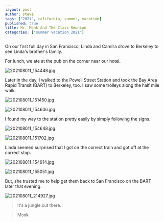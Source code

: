 ```yaml
---
layout: post
author: steve
tags: ["2021", california, summer, vacation]
published: true
title: Mr. Monk And The Class Reunion
categories: ["summer vacation 2021"]
---
```

On our first full day in San Francisco, Linda and Camilla drove to Berkeley to see Linda's brother's family.  

For lunch, we ate at the pub on the corner near our hotel.  

![202108011_154448.jpg]({{site.baseurl}}/assets/media/20210811_154448.jpg)

Later in the day, I walked to the Powell Street Station and took the Bay Area Rapid Transit (BART) to Berkeley, too.  I saw some trolleys along the half mile walk.  

![202108011_151450.jpg]({{site.baseurl}}/assets/media/20210811_151450.jpg)

![202108011_154606.jpg]({{site.baseurl}}/assets/media/20210811_154606.jpg)

I found my way to the station pretty easily by simply following the signs.  

![202108011_154648.jpg]({{site.baseurl}}/assets/media/20210811_154648.jpg)

![202108011_151702.jpg]({{site.baseurl}}/assets/media/20210811_151702.jpg)

Linda seemed surprised that I got on the correct train and got off at the correct stop.  

![202108011_154914.jpg]({{site.baseurl}}/assets/media/20210811_154914.jpg)

![202108011_155051.jpg]({{site.baseurl}}/assets/media/20210811_155051.jpg)

But, she trusted me to help get them back to San Francisco on the BART later that evening.  

![202108011_214927.jpg]({{site.baseurl}}/assets/media/20210811_214927.jpg)

>It's a jungle out there.

>Monk
